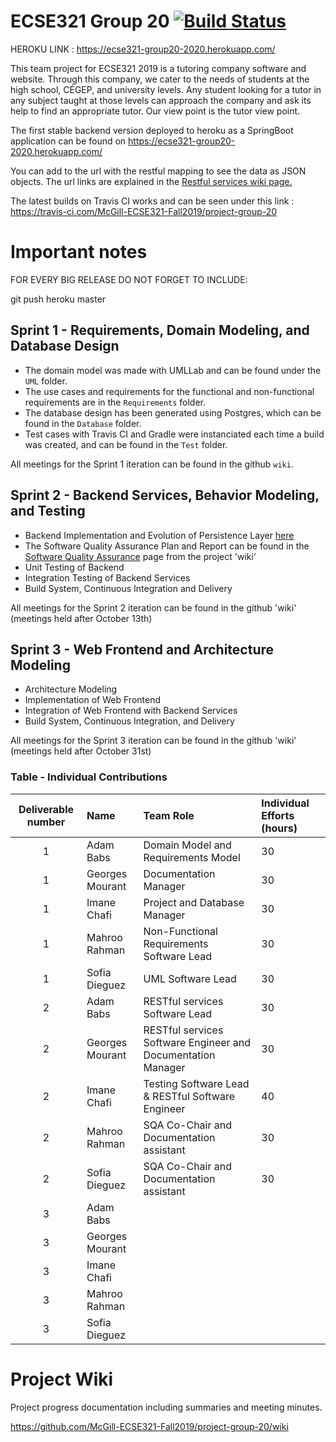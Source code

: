 # ECSE321 Group 20  [![Build Status](https://travis-ci.com/McGill-ECSE321-Fall2019/project-group-20.svg?token=ERzxJp8gWsvgA1YgDGwo&branch=Tests)](https://travis-ci.com/McGill-ECSE321-Fall2019/project-group-20)

HEROKU LINK : https://ecse321-group20-2020.herokuapp.com/

This team project for ECSE321 2019 is a tutoring company software and website. Through this company, we cater to the needs of students at the high school, CÉGEP, and university levels. Any student looking for a tutor in any subject taught at those levels can approach the company and ask its help to find an appropriate tutor. Our view point is the tutor view point. 

The first stable backend version deployed to heroku as a SpringBoot application can be found on https://ecse321-group20-2020.herokuapp.com/ 

You can add to the url with the restful mapping to see the data as JSON objects. The url links are explained in the [Restful services wiki page.](https://github.com/McGill-ECSE321-Fall2019/project-group-20/wiki/RESTful-Service-Endpoints) 

The latest builds on Travis CI works and can be seen under this link : https://travis-ci.com/McGill-ECSE321-Fall2019/project-group-20

# Important notes
FOR EVERY BIG RELEASE DO NOT FORGET TO INCLUDE: 

git push heroku master

## Sprint 1 - Requirements, Domain Modeling, and Database Design
  - The domain model was made with UMLLab and can be found under the `UML` folder.
  - The use cases and requirements for the functional and non-functional requirements are in the `Requirements` folder. 
  - The database design has been generated using Postgres, which can be found in the `Database` folder.
  - Test cases with Travis CI and Gradle were instanciated each time a build was created, and can be found in the `Test` folder.
 
 All meetings for the Sprint 1 iteration can be found in the github `wiki`.
 
 ## Sprint 2 - Backend Services, Behavior Modeling, and Testing
  - Backend Implementation and Evolution of Persistence Layer [here](https://github.com/McGill-ECSE321-Fall2019/project-group-20/blob/master/src/main/java/ca/mcgill/ecse321/eventregistration/controller/EventRegistrationRestController.java)
  - The Software Quality Assurance Plan and Report can be found in the [Software Quality Assurance](https://github.com/McGill-ECSE321-Fall2019/project-group-20/wiki/Software-Quality-Assurance) page from the project 'wiki'
  - Unit Testing of Backend 
  - Integration Testing of Backend Services
  - Build System, Continuous Integration and Delivery
  
 All meetings for the Sprint 2 iteration can be found in the github 'wiki' (meetings held after October 13th)
 
  ## Sprint 3 - Web Frontend and Architecture Modeling
  - Architecture Modeling
  - Implementation of Web Frontend
  - Integration of Web Frontend with Backend Services
  - Build System, Continuous Integration, and Delivery
  
 All meetings for the Sprint 3 iteration can be found in the github 'wiki' (meetings held after October 31st)
 
  ### Table - Individual Contributions

|Deliverable number|Name |Team Role| Individual Efforts (hours)|
|:------------:|:-----------|:------------|:-----------|
|1|Adam Babs|Domain Model and Requirements Model|30|
|1|Georges Mourant|Documentation Manager|30|
|1|Imane Chafi|Project and Database Manager|30|
|1|Mahroo Rahman|Non-Functional Requirements Software Lead|30|
|1|Sofia Dieguez|UML Software Lead|30|
|2|Adam Babs| RESTful services Software Lead|30|
|2|Georges Mourant| RESTful services Software Engineer and Documentation Manager|30|
|2|Imane Chafi|Testing Software Lead & RESTful Software Engineer|40|
|2|Mahroo Rahman|SQA Co-Chair and Documentation assistant|30|
|2|Sofia Dieguez|SQA Co-Chair and Documentation assistant|30|
|3|Adam Babs|||
|3|Georges Mourant|||
|3|Imane Chafi|||
|3|Mahroo Rahman|||
|3|Sofia Dieguez|||


# Project Wiki
Project progress documentation including summaries and meeting minutes.

https://github.com/McGill-ECSE321-Fall2019/project-group-20/wiki
